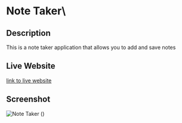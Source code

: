 # Note Taker\

## Description
This is a note taker application that allows you to add and save notes



## Live Website
[link to live website](https://ryanparketh.github.io/note-taker/)


## Screenshot 
![Note Taker](https://user-images.githubusercontent.com/110427818/200895662-bf47d188-553b-4fdb-b5c8-6a80e7fbb5c8.png)
()


